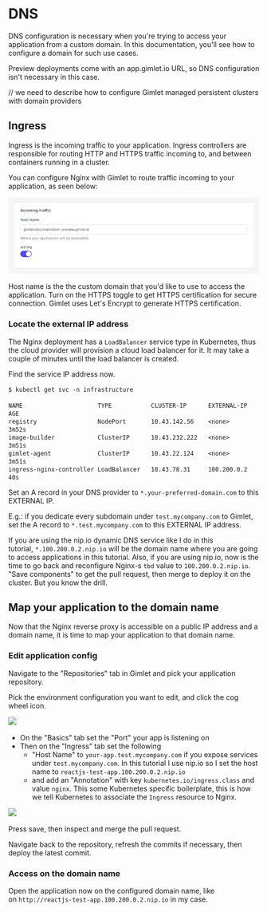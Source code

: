 # DNS

DNS configuration is necessary when you're trying to access your application from a custom domain. In this documentation, you'll see how to configure a domain for such use cases.

Preview deployments come with an app.gimlet.io URL, so DNS configuration isn't necessary in this case.

// we need to describe how to configure Gimlet managed persistent clusters with domain providers

## Ingress

Ingress is the incoming traffic to your application. Ingress controllers are responsible for routing HTTP and HTTPS traffic incoming to, and between containers running in a cluster.

You can configure Nginx with Gimlet to route traffic incoming to your application, as seen below:

![screenshot from platform for ingress things](/src/pages/docs/screenshots/gimlet-documentation-ingress-settings.png)

Host name is the the custom domain that you'd like to use to access the application. Turn on the HTTPS toggle to get HTTPS certification for secure connection. Gimlet uses Let's Encrypt to generate HTTPS certification.

### Locate the external IP address

The Nginx deployment has a `LoadBalancer` service type in Kubernetes, thus the cloud provider will provision a cloud load balancer for it. It may take a couple of minutes until the load balancer is created.

Find the service IP address now.

```
$ kubectl get svc -n infrastructure

NAME                     TYPE           CLUSTER-IP      EXTERNAL-IP     AGE
registry                 NodePort       10.43.142.56    <none>          3m52s
image-builder            ClusterIP      10.43.232.222   <none>          3m51s
gimlet-agent             ClusterIP      10.43.22.124    <none>          3m51s
ingress-nginx-controller LoadBalancer   10.43.78.31     100.200.0.2     40s
```

Set an A record in your DNS provider to `*.your-preferred-domain.com` to this EXTERNAL IP.

E.g.: if you dedicate every subdomain under `test.mycompany.com` to Gimlet, set the A record to `*.test.mycompany.com` to this EXTERNAL IP address.

If you are using the nip.io dynamic DNS service like I do in this tutorial, `*.100.200.0.2.nip.io` will be the domain name where you are going to access applications in this tutorial. Also, if you are using nip.io, now is the time to go back and reconfigure Nginx-s `tbd` value to `100.200.0.2.nip.io`. "Save components" to get the pull request, then merge to deploy it on the cluster. But you know the drill.

## Map your application to the domain name

Now that the Nginx reverse proxy is accessible on a public IP address and a domain name, it is time to map your application to that domain name.

### Edit application config

Navigate to the "Repositories" tab in Gimlet and pick your application repository.

Pick the environment configuration you want to edit, and click the cog wheel icon.

![](https://gimlet.io/cog.png)

- On the "Basics" tab set the "Port" your app is listening on
- Then on the "Ingress" tab set the following
    - "Host Name" to `your-app.test.mycompany.com` if you expose services under `test.mycompany.com`. In this tutorial I use nip.io so I set the host name to `reactjs-test-app.100.200.0.2.nip.io`
    - and add an "Annotation" with key `kubernetes.io/ingress.class` and value `nginx`. This some Kubernetes specific boilerplate, this is how we tell Kubernetes to associate the `Ingress` resource to Nginx.

![](https://gimlet.io/ingress-settings.png)

Press save, then inspect and merge the pull request.

Navigate back to the repository, refresh the commits if necessary, then deploy the latest commit.

### Access on the domain name

Open the application now on the configured domain name, like on `http://reactjs-test-app.100.200.0.2.nip.io` in my case.
